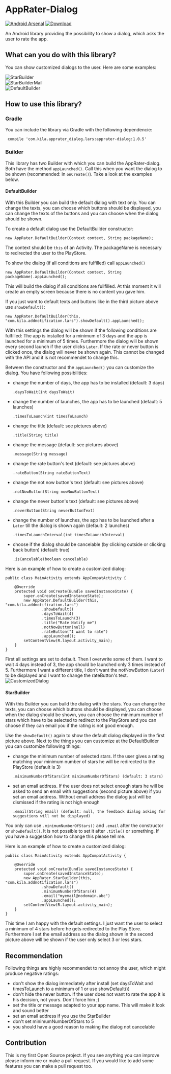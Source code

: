 # AppRater-Dialog

[![Android Arsenal](https://img.shields.io/badge/Android%20Arsenal-AppRater--Dialog-brightgreen.svg?style=flat)](https://android-arsenal.com/details/1/5449)
[![Download](https://api.bintray.com/packages/lars3n95/maven/apprater-dialog/images/download.svg)](https://bintray.com/lars3n95/maven/apprater-dialog/1.0.6)

An Android library providing the possibility to show a dialog, which asks the user to rate the app.

## What can you do with this library?

You can show customized dialogs to the user. Here are some examples:

![StarBuilder](http://imgur.com/XibDGKL.png?2 "StarBuilder")   
![StarBuilderMail](http://imgur.com/xbOUrud.png?2 "StarBuilderMail")   
![DefaultBuilder](http://imgur.com/X38eGJ6.png?2 "DefaultBuilder")


## How to use this library?

### Gradle
You can include the library via Gradle with the following dependencie:

     compile 'com.kila.apprater_dialog.lars:apprater-dialog:1.0.5'

### Builder

This library has two Builder with which you can build the AppRater-dialog. Both have the method `appLaunched()`. Call this when you want the dialog to be shown (recommended: in `onCreate()`). Take a look at the examples below.

#### DefaultBuilder
With this Builder you can build the default dialog with text only. You can change the texts, you can choose which buttons should be displayed, you can change the texts of the buttons and you can choose when the dialog should be shown.

To create a default dialog use the DefaultBuilder constructor:  

    new AppRater.DefaultBuilder(Context context, String packageName);

The context should be `this` of an Activity. The packageName is necessary to redirected the user to the PlayStore.

To show the dialog (if all conditions are fulfilled) call `appLaunched()`

    new AppRater.DefaultBuilder(Context context, String packageName).appLaunched();
    
This will build the dialog if all conditions are fullfilled. At this moment it will create an empty screen because there is no content you gave him.

If you just want to default texts and buttons like in the third picture above use `showDefault()`:

    new AppRater.DefaultBuilder(this, "com.kila.addnotification.lars").showDefault().appLaunched();
    
With this settings the dialog will be shown if the following conditions are fulfilled: The app is installed for a minimum of 3 days and the app is launched for a minimum of 5 times. Furthermore the dialog will be shown every second launch if the user clicks `Later`. If the rate or never button is clicked once, the dialog will never be shown again. This cannot be changed with the API and it is not recommendet to change this.

Between the constructor and the `appLaunched()` you can customize the dialog. You have following possibilities:

+ change the number of days, the app has to be installed (default: 3 days)

      .daysToWait(int daysToWait)

+ change the number of launches, the app has to be launched (default: 5 launches)

      .timesToLaunch(int timesToLaunch)

+ change the title (default: see pictures above)

      .title(String title)

+ change the message (default: see pictures above)

      .message(String message)
    
+ change the rate button's text (default: see pictures above)

      .rateButton(String rateButtonText)
    
+ change the not now button's text (default: see pictures above)

      .notNowButton(String nowNowButtonText)
    
+ change the never button's text (default: see pictures above)

      .neverButton(String neverButtonText)
    
+ change the number of launches, the app has to be launched after a `Later` till the dialog is shown again (default: 2 launches)

      .timesToLaunchInterval(int timesToLaunchInterval)
    
+ choose if the dialog should be cancelable (by clicking outside or clicking back button) (default: true)

      .isCancelable(boolean cancelable)
    
Here is an example of how to create a customized dialog:

    public class MainActivity extends AppCompatActivity {

        @Override
        protected void onCreate(Bundle savedInstanceState) {
            super.onCreate(savedInstanceState);
            new AppRater.DefaultBuilder(this, "com.kila.addnotification.lars")
                    .showDefault()
                    .daysToWait(4)
                    .timesToLaunch(3)
                    .title("Rate Notify me")
                    .notNowButton(null)
                    .rateButton("I want to rate")
                    .appLaunched();
            setContentView(R.layout.activity_main);
        }
    }
First all settings are set to default. Then I overwrite some of them. I want to wait 4 days instead of 3, the app should be launched only 3 times instead of 5. Furthermore I want a different title, I don't want the notNowButton (`Later`) to be displayed and I want to change the rateButton's text.
![CustomizedDialog](ttps://imgur.com/XibDGKL.png?2 "Customized dialog")

#### StarBuilder
With this Builder you can build the dialog with the stars. You can change the texts, you can choose which buttons should be displayed, you can choose when the dialog should be shown, you can choose the minimum number of stars which have to be selected to redirect to the PlayStore and you can choose if they can email you if the rating is not good enough. 

Use the `showDefault()` again to show the default dialog displayed in the first picture above. Next to the things you can customize at the DefaultBuilder you can customize following things:

+ change the minimum number of selected stars. If the user gives a rating matching your minimum number of stars he will be redirected to the PlayStore (default is 3)

      .minimumNumberOfStars(int minimumNumberOfStars) (default: 3 stars)
        
+ set an email address. If the user does not select enough stars he will be asked to send an email with suggestions (second picture above) if you set an email address. Without email address the dialog just will be dismissed if the rating is not high enough
    
      .email(String email) (default: null, the feedback dialog asking for suggestions will not be displayed)
    
You only can use `.minimumNumberOfStars()` and `.email` after the constructor or `showDefault()`. It is not possible to set it after `.title()` or something. If you have a suggestion how to change this please tell me.
    
    
Here is an example of how to create a customized dialog:

    public class MainActivity extends AppCompatActivity {

        @Override
        protected void onCreate(Bundle savedInstanceState) {
            super.onCreate(savedInstanceState);
            new AppRater.StarBuilder(this, "com.kila.addnotification.lars")
                    .showDefault()
                    .minimumNumberOfStars(4)
                    .email("myemail@nodomain.abc")
                    .appLaunched();
            setContentView(R.layout.activity_main);
        }
    }
This time I am happy with the default settings. I just want the user to select a minimum of 4 stars before he gets redirected to the Play Store. Furthermore I set the email address so the dialog shown in the second picture above will be shown if the user only select 3 or less stars.

## Recommendation
Following things are highly recommendet to not annoy the user, which might produce negative ratings:

+ don't show the dialog immediately after install (set daysToWait and timesToLaunch to a minimum of 1 or use showDefault())
+ don't hide the never button. If the user does not want to rate the app it is his decision, not yours. Don't force him ;)
+ set the title or message adapted to your app name. This will make it look and sound better
+ set an email address if you use the StarBuilder
+ don't set minimumNumberOfStars to 5
+ you should have a good reason to making the dialog not cancelable

## Contribution
This is my first Open Source project. If you see anything you can improve please inform me or make a pull request. If you would like to add some features you can make a pull request too.
